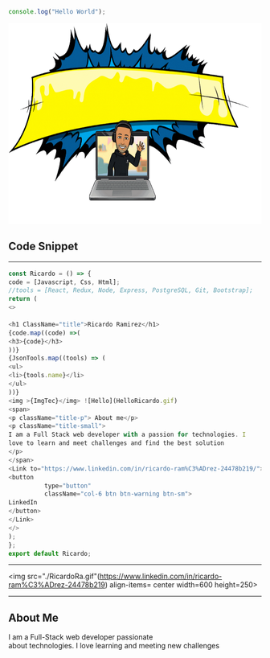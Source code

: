 ```JavaScript
console.log("Hello World");
```

<img src="./HelloRicardo.gif" width=800 height=400>
 
 
## Code Snippet
---
```JavaScript
const Ricardo = () => {
code = [Javascript, Css, Html];
//tools = [React, Redux, Node, Express, PostgreSQL, Git, Bootstrap];
return (
<>

<h1 ClassName="title">Ricardo Ramirez</h1>
{code.map((code) =>(
<h3>{code}</h3>
))}
{JsonTools.map((tools) => (
<ul>
<li>{tools.name}</li>
</ul>
))}
<img >{ImgTec}</img> ![Hello](HelloRicardo.gif)
<span>
<p className="title-p"> About me</p>
<p className="title-small">
I am a Full Stack web developer with a passion for technologies. I
love to learn and meet challenges and find the best solution
</p>
</span>
<Link to="https://www.linkedin.com/in/ricardo-ram%C3%ADrez-24478b219/">
<button
          type="button"
          className="col-6 btn btn-warning btn-sm">
LinkedIn
</button>
</Link>
</>
);
};
export default Ricardo;

```

---



<img src="./RicardoRa.gif"(https://www.linkedin.com/in/ricardo-ram%C3%ADrez-24478b219)  align-items= center width=600 height=250>

---
## About Me
<p>

I am a Full-Stack web developer passionate
<br/>
 about technologies.
I love learning and meeting new
challenges
</p>
<br/>
<br/>
<br/>

```
